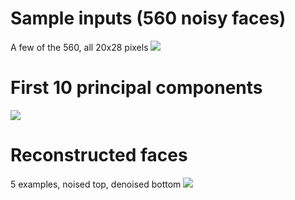 # Sample inputs (560 noisy faces)
A few of the 560, all 20x28 pixels
![](http://i.imgur.com/8afG4Pw.png)

# First 10 principal components
![](http://i.imgur.com/1IxmqAt.png)

# Reconstructed faces
5 examples, noised top, denoised bottom
![](http://i.imgur.com/otwmIYn.png)
